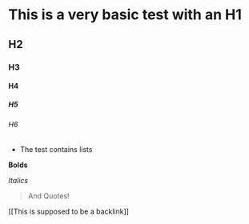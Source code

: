 # This is a very basic test with an H1

## H2

### H3

#### H4

##### H5

###### H6

- The test contains lists

**Bolds**

*Italics*

> And Quotes!

[[This is supposed to be a backlink]]
